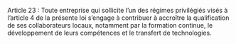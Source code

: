 Article 23 : Toute entreprise qui sollicite l’un des régimes privilégiés visés à l’article 4 de la présente loi s’engage à contribuer à accroître la qualification de ses collaborateurs locaux, notamment par la formation continue, le développement de leurs compétences et le transfert de technologies.